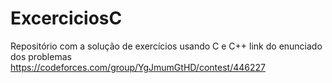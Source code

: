 # ExcerciciosC
Repositório com a solução de exercícios usando C e C++
link do enunciado dos problemas https://codeforces.com/group/YgJmumGtHD/contest/446227
